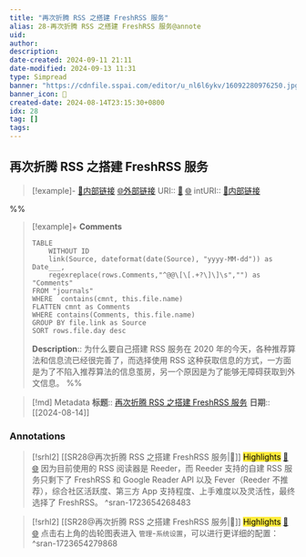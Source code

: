 ```yaml
---
title: "再次折腾 RSS 之搭建 FreshRSS 服务"
alias: 28-再次折腾 RSS 之搭建 FreshRSS 服务@annote
uid: 
author: 
description: 
date-created: 2024-09-11 21:11
date-modified: 2024-09-13 11:31
type: Simpread
banner: "https://cdnfile.sspai.com/editor/u_nl6l6ykv/16092280976250.jpg "
banner_icon: 🔖
created-date: 2024-08-14T23:15:30+0800
idx: 28
tag: []
tags: 
---
```


## 再次折腾 RSS 之搭建 FreshRSS 服务

> [!example]- [🧷内部链接](<http://localhost:7026/unread/28>) [🌐外部链接](<>)
> URI:: [🧷](<http://localhost:7026/unread/28>) [🌐](<>)
> intURI:: [🧷内部链接](<http://localhost:7026/reading/28>)

%%

> [!example]+ **Comments**
>
> ```dataview
> TABLE 
>     WITHOUT ID
>     link(Source, dateformat(date(Source), "yyyy-MM-dd")) as Date___, 
>     regexreplace(rows.Comments,"^@@\[\[.+?\]\]\s","") as "Comments"
> FROM "journals"
> WHERE  contains(cmnt, this.file.name)
> FLATTEN cmnt as Comments
> WHERE contains(Comments, this.file.name)
> GROUP BY file.link as Source
> SORT rows.file.day desc
> ```
>  **Description**:: 为什么要自己搭建 RSS 服务在 2020 年的今天，各种推荐算法和信息流已经很完善了，而选择使用 RSS 这种获取信息的方式，一方面是为了不陷入推荐算法的信息茧房，另一个原因是为了能够无障碍获取到外文信息。
%%

> [!md] Metadata
> **标题**:: [再次折腾 RSS 之搭建 FreshRSS 服务](https://sspai.com/post/64289#!)
> **日期**:: [[2024-08-14]]

### Annotations

> [!srhl2] [[SR28@再次折腾 RSS 之搭建 FreshRSS 服务|📄]] <mark style="background-color: #ffeb3b">Highlights</mark> [🧷](<http://localhost:7026/unread/28#id=1723654268483>) [🌐](<#id=1723654268483>)
> 因为目前使用的 RSS 阅读器是 Reeder，而 Reeder 支持的自建 RSS 服务只剩下了 FreshRSS 和 Google Reader API 以及 Fever（Reeder 不推荐），综合社区活跃度、第三方 App 支持程度、上手难度以及灵活性，最终选择了 FreshRSS。
> ^sran-1723654268483

> [!srhl2] [[SR28@再次折腾 RSS 之搭建 FreshRSS 服务|📄]] <mark style="background-color: #ffeb3b">Highlights</mark> [🧷](<http://localhost:7026/unread/28#id=1723654279868>) [🌐](<#id=1723654279868>)
> 点击右上角的齿轮图表进入 `管理`-`系统设置`，可以进行更详细的配置：
> ^sran-1723654279868
